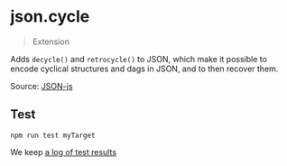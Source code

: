 # json.cycle

> Extension

Adds `decycle()` and `retrocycle()` to JSON, which make it possible to encode cyclical structures and dags in JSON, and to then recover them.

Source: [JSON-js](https://github.com/douglascrockford/JSON-js/blob/master/cycle.js)

## Test

    npm run test myTarget

We keep [a log of test results](./test/results_log.md)


